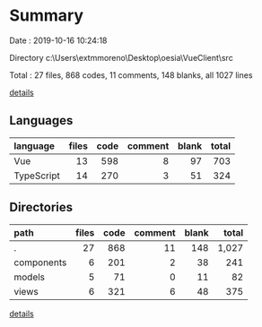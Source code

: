 # Summary

Date : 2019-10-16 10:24:18

Directory c:\Users\extmmoreno\Desktop\oesia\VueClient\src

Total : 27 files,  868 codes, 11 comments, 148 blanks, all 1027 lines

[details](details.md)

## Languages
| language | files | code | comment | blank | total |
| :--- | ---: | ---: | ---: | ---: | ---: |
| Vue | 13 | 598 | 8 | 97 | 703 |
| TypeScript | 14 | 270 | 3 | 51 | 324 |

## Directories
| path | files | code | comment | blank | total |
| :--- | ---: | ---: | ---: | ---: | ---: |
| . | 27 | 868 | 11 | 148 | 1,027 |
| components | 6 | 201 | 2 | 38 | 241 |
| models | 5 | 71 | 0 | 11 | 82 |
| views | 6 | 321 | 6 | 48 | 375 |

[details](details.md)
